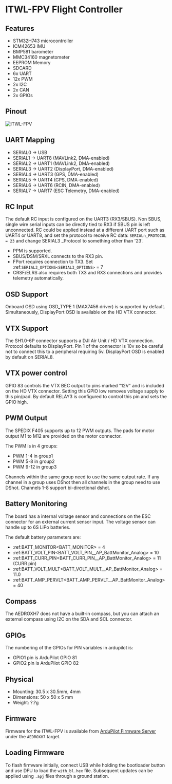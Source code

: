 # ITWL-FPV Flight Controller

## Features

- STM32H743 microcontroller
- ICM42653 IMU 
- BMP581 barometer
- MMC34160 magnetometer
- EEPROM Memory
- SDCARD
- 6x UART
- 12x PWM
- 2x I2C
- 2x CAN
- 2x GPIOs

## Pinout

![ITWL-FPV](AEDROX_FC_H7_PINOUT.png "ITWL-FPV")

## UART Mapping

 - SERIAL0 -> USB
 - SERIAL1 -> UART8 (MAVLink2, DMA-enabled)
 - SERIAL2 -> UART1 (MAVLink2, DMA-enabled)
 - SERIAL3 -> UART2 (DisplayPort, DMA-enabled)
 - SERIAL4 -> UART3 (GPS, DMA-enabled)
 - SERIAL5 -> UART4 (GPS, DMA-enabled)
 - SERIAL6 -> UART6 (RCIN, DMA-enabled)
 - SERIAL7 -> UART7 (ESC Telemetry, DMA-enabled)
 

## RC Input

The default RC input is configured on the UART3 (RX3/SBUS). Non SBUS,  single wire serial inputs can be directly tied to RX3 if SBUS pin is left unconnected. RC could  be applied instead at a different UART port such as UART4 or UART8, and set the protocol to receive RC data: ``SERIALn_PROTOCOL = 23`` and change SERIAL3 _Protocol to something other than '23'.

- PPM is supported.  
- SBUS/DSM/SRXL connects to the RX3 pin.  
- FPort requires connection to TX3. Set :ref:`SERIAL3_OPTIONS<SERIAL3_OPTIONS>` = 7  
- CRSF/ELRS also requires both TX3 and RX3 connections and provides telemetry automatically.

## OSD Support

Onboard OSD using OSD_TYPE 1 (MAX7456 driver) is supported by default. Simultaneously, DisplayPort OSD is available on the HD VTX connector.

## VTX Support

The SH1.0-6P connector supports a DJI Air Unit / HD VTX connection. Protocol defaults to DisplayPort. Pin 1 of the connector is 10v so be careful not to connect this to a peripheral requiring 5v. DisplayPort OSD is enabled by default on SERIAL8.

## VTX power control

GPIO 83 controls the VTX BEC output to pins marked "12V" and is included on the HD VTX connector. Setting this GPIO low removes voltage supply to this pin/pad. By default RELAY3 is configured to control this pin and sets the GPIO high.

## PWM Output

The SPEDIX F405 supports up to 12 PWM outputs. The pads for motor output
M1 to M12 are provided on the motor connector.

The PWM is in 4 groups:

* PWM 1-4 in group1
* PWM 5-8 in group2
* PWM 9-12 in group3

Channels within the same group need to use the same output rate. If
any channel in a group uses DShot then all channels in the group need
to use DShot. Channels 1-8 support bi-directional dshot.

## Battery Monitoring

The board has a internal voltage sensor and connections on the ESC connector for an external current sensor input.
The voltage sensor can handle up to 6S LiPo batteries.

The default battery parameters are:

 - :ref:BATT_MONITOR<BATT_MONITOR> = 4
 - :ref:BATT_VOLT_PIN<BATT_VOLT_PIN__AP_BattMonitor_Analog> = 10
 - :ref:BATT_CURR_PIN<BATT_CURR_PIN__AP_BattMonitor_Analog> = 11 (CURR pin)
 - :ref:BATT_VOLT_MULT<BATT_VOLT_MULT__AP_BattMonitor_Analog> = 11.0
 - :ref:BATT_AMP_PERVLT<BATT_AMP_PERVLT__AP_BattMonitor_Analog> = 40

## Compass

The AEDROXH7 does not have a built-in compass, but you can attach an external compass using I2C on the SDA and SCL connector.

## GPIOs

The numbering of the GPIOs for PIN variables in ardupilot is:

 - GPIO1 pin is ArduPilot GPIO 81
 - GPIO2 pin is ArduPilot GPIO 82

## Physical

- Mounting: 30.5 x 30.5mm, 4mm
- Dimensions: 50 x 50 x 5 mm
- Weight: ?.?g

## Firmware

Firmware for the ITWL-FPV is available from [ArduPilot Firmware Server](https://firmware.ardupilot.org) under the `AEDROXH7` target.

## Loading Firmware

To flash firmware initially, connect USB while holding the bootloader button and use DFU to load the `with_bl.hex` file. Subsequent updates can be applied using `.apj` files through a ground station.
